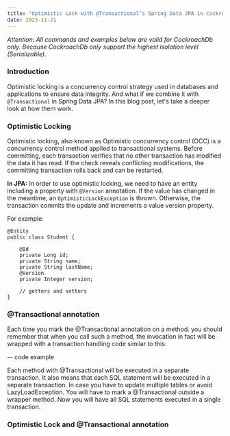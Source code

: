 ```yaml
---
title: "Optimistic Lock with @Transactional’s Spring Data JPA in Cockroach Database"
date: 2023-11-21
---
```


_Attention: All commands and examples below are valid for CockroachDb only. Because CockroachDb only support the highest isolation level (Serializable)._

### Introduction

Optimistic locking is a concurrency control strategy used in databases and applications to ensure data integrity. And what if we combine it with `@Transactional` in Spring Data JPA? 
In this blog post, let's take a deeper look at how them work.

### Optimistic Locking
Optimistic locking, also known as Optimistic concurrency control (OCC) is a concurrency control method applied to transactional systems.
Before committing, each transaction verifies that no other transaction has modified the data it has read. If the check reveals conflicting modifications, the committing transaction rolls back and can be restarted.

**In JPA:**
In order to use optimistic locking, we need to have an entity including a property with `@Version` annotation.
If the value has changed in the meantime, an `OptimisticLockException` is thrown. Otherwise, the transaction commits the update and increments a value version property.

For example:

```
@Entity
public class Student {

    @Id
    private Long id;
    private String name;
    private String lastName;
    @Version
    private Integer version;

    // getters and setters
}
```

### @Transactional annotation

Each time you mark the @Transactional annotation on a method. you should remember that when you call such a method, the invocation in fact will be wrapped with a transaction handling code similar to this:

-- code example

Each method with @Transactional will be executed in a separate transaction. It also means that each SQL statement will be executed in a separate transaction.
In case you have to update multiple tables or avoid LazyLoadException. You will have to mark a @Transactional outside a wrapper method. Now you will have all SQL statements executed in a single transaction.

### Optimistic Lock and @Transactional annotation
